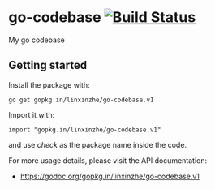 # go-codebase [![Build Status](https://travis-ci.org/linxinzhe/go-codebase.svg?branch=master)](https://travis-ci.org/linxinzhe/go-codebase)
My go codebase

## Getting started
Install the package with:

    go get gopkg.in/linxinzhe/go-codebase.v1  
    
Import it with:

    import "gopkg.in/linxinzhe/go-codebase.v1"

and use _check_ as the package name inside the code.

For more usage details, please visit the API documentation:

* https://godoc.org/gopkg.in/linxinzhe/go-codebase.v1


